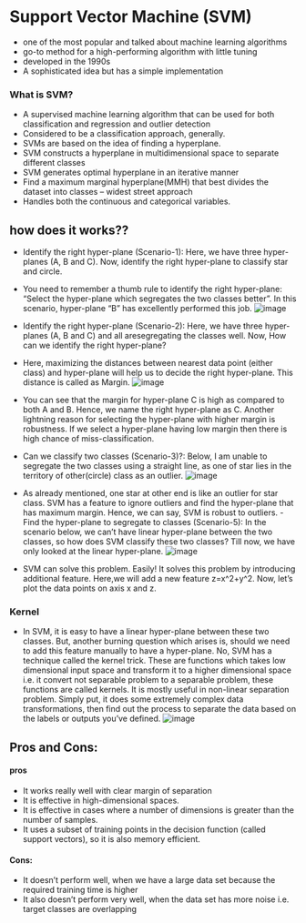 # Support Vector Machine (SVM)
- one of the most popular and talked about machine learning algorithms
- go-to method for a high-performing algorithm with little tuning
- developed in the 1990s
- A sophisticated idea but has a simple implementation
### What is SVM?
- A supervised machine learning algorithm that can be used for both classification and regression and outlier detection
- Considered to be a classification approach, generally.
- SVMs are based on the idea of finding a hyperplane.
- SVM constructs a hyperplane in multidimensional space to separate different classes
- SVM generates optimal hyperplane in an iterative manner
- Find a maximum marginal hyperplane(MMH) that best divides the dataset into classes – widest street approach
- Handles both the continuous and categorical variables.



## how does it works??
- Identify the right hyper-plane (Scenario-1): Here, we have three hyper-planes (A, B and C). Now,  identify the right hyper-plane to classify star and circle.
- You need to remember a thumb rule to identify the right hyper-plane: “Select the hyper-plane  which segregates the two classes better”. In this scenario, hyper-plane “B” has excellently  performed this job.
![image](https://github.com/Selvam-DG/Machine_Learning_Techniques/assets/98681717/b93d0b10-fc4c-4dec-be13-836c0052ea72)


- Identify the right hyper-plane (Scenario-2): Here, we have three hyper-planes (A, B and C) and all aresegregating the classes well. Now, How can we identify the right hyper-plane?
- Here, maximizing the distances between nearest data point (either class) and hyper-plane will help us to  decide the right hyper-plane. This distance is called as Margin.
![image](https://github.com/Selvam-DG/Machine_Learning_Techniques/assets/98681717/2bdabf1c-5f98-4516-89b4-c48a83cd8671)

- You can see that the margin for hyper-plane C is high as compared to both A and B. Hence, we name  the right hyper-plane as C. Another lightning reason for selecting the hyper-plane with higher margin is robustness. If we select a hyper-plane having low margin then there is high chance of miss-classification.
- Can we classify two classes (Scenario-3)?: Below, I am unable to segregate the two classes using  a straight line, as one of star lies in the territory of other(circle) class as an outlier.
![image](https://github.com/Selvam-DG/Machine_Learning_Techniques/assets/98681717/eda4d8c3-4c1c-4fb0-b908-2e8c66319303)
- As already mentioned, one star at other end is like an outlier for star class. SVM has a feature to  ignore outliers and find the hyper-plane that has maximum margin. Hence, we can say, SVM is  robust to outliers.
-Find the hyper-plane to segregate to classes (Scenario-5): In the scenario below, we can’t have  linear hyper-plane between the two classes, so how does SVM classify these two classes? Till  now, we have only looked at the linear hyper-plane.
![image](https://github.com/Selvam-DG/Machine_Learning_Techniques/assets/98681717/d11e81db-bb3d-4ccf-b283-9a3d4252aa16)
- SVM can solve this problem. Easily! It solves this problem by introducing additional feature. Here,we will add a new feature z=x^2+y^2. Now, let’s plot the data points on axis x and z.




### Kernel
- In SVM, it is easy to have a linear hyper-plane between these two classes. But, another burning  question which arises is, should we need to add this feature manually to have a hyper-plane.
No, SVM has a technique called the kernel trick. These are functions which takes low dimensional  input space and transform it to a higher dimensional space i.e. it convert not separable problem  to a separable problem, these functions are called kernels.
It is mostly useful in non-linear  separation problem. Simply put, it does some extremely complex data transformations, then find
out the process to separate the data based on the labels or outputs you’ve defined.
![image](https://github.com/Selvam-DG/Machine_Learning_Techniques/assets/98681717/d83a16a9-a232-4d98-942b-f94ac0aa8c81)

## Pros and Cons:
#### pros
- It works really well with clear margin of separation
- It is effective in high-dimensional spaces.
- It is effective in cases where a number of dimensions is greater than the number of samples.
- It uses a subset of training points in the decision function (called support vectors), so it is also memory efficient.
#### Cons:
- It doesn’t perform well, when we have a large data set because the required training time is higher
- It also doesn’t perform very well, when the data set has more noise i.e. target classes are  overlapping





